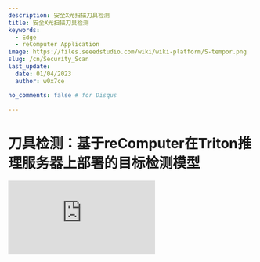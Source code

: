 ```yaml
---
description: 安全X光扫描刀具检测
title: 安全X光扫描刀具检测
keywords:
  - Edge
  - reComputer Application
image: https://files.seeedstudio.com/wiki/wiki-platform/S-tempor.png
slug: /cn/Security_Scan
last_update:
  date: 01/04/2023
  author: w0x7ce

no_comments: false # for Disqus

---
```


# 刀具检测：基于reComputer在Triton推理服务器上部署的目标检测模型

<iframe width={560} height={315} src="https://www.youtube.com/embed/niS0TLzyn-s" title="YouTube video player" frameBorder={0} allow="accelerometer; autoplay; clipboard-write; encrypted-media; gyroscope; picture-in-picture" allowFullScreen />

安全检查是为了保障乘客和交通部门安全而设置的安全警报，用于远离危险，通常应用于机场、火车站、地铁站等场所。在现有的安检领域中，安检设备部署在公共交通的入站通道上。一般来说，需要多个设备同时工作。

然而，由于安检过程中检测物体的重叠，X光图像中违禁物品的检测性能仍然不够理想。为了解决这个问题，基于Triton推理服务器中的去遮挡模块，在X光图像中部署违禁物品检测算法可以提供更好的解决方案。

因此，感谢[Yanlu Wei, Renshuai Tao等人](https://arxiv.org/abs/2004.08656)的贡献，我们提供了这个基础项目，将在[reComputer J1010](https://www.seeedstudio.com/Jetson-10-1-A0-p-5336.html)上部署一个深度学习模型，该模型可以与Raspberry Pi和reComputer J1010一起检测违禁物品（刀具），其中我们使用一个reComputer J1010作为推理服务器，两个Raspberry Pi模拟安检设备发送图像。[reComputer 1020](https://www.seeedstudio.com/Jetson-10-1-H0-p-5335.html)、[reComputer J2011](https://www.seeedstudio.com/Jetson-20-1-H1-p-5328.html)、[reComputer J2012](https://www.seeedstudio.com/Jetson-20-1-H2-p-5329.html)和[Nvidia Jetson AGX Xavier](https://www.seeedstudio.com/Jetson-Xavier-AGX-H01-Kit-p-5283.html)都支持此项目。

## 入门指南

[Triton推理服务器](https://developer.nvidia.com/nvidia-triton-inference-server)提供了一个云端和边缘推理解决方案，针对CPU和GPU进行了优化。Triton支持HTTP/REST和GRPC协议，允许远程客户端为服务器管理的任何模型请求推理。在这里，我们将使用Triton（Triton推理服务器）作为我们的本地服务器，用于部署检测模型。

### 硬件

#### 所需硬件

在这个项目中，所需的设备如下所示：

- [Raspberry Pi 4B](https://www.seeedstudio.com/Dual-GbE-Carrier-Board-with-4GB-RAM-32GB-eMMC-RPi-CM-4-p-4898.html)*2
- [reComputer J1010](https://www.seeedstudio.com/Jetson-10-1-A0-p-5336.html)
- HDMI显示屏、鼠标和键盘
- PC

#### 硬件设置

两个Raspberry Pi和reComputer应该通电，并且它们都应该在**同一个网络**下。在这个项目中，我们使用两个Raspberry Pi来模拟安检设备的工作，因为在大多数情况下，安检设备是由多个设备使用的。因此，两个

<div align="center"><img width={600} src="https://files.seeedstudio.com/wiki/SecurityCheck/Security_Scan_23.png" /></div>

只使用一个Raspberry Pi也可以应用于这个项目。然而，在两个设备上同时进行刀具检测演示可以更好地展示Triton推理服务器的动态批处理能力。在接下来的说明中，我们将介绍如何在Raspberry Pi和reComputer J1010上设置软件。

### 软件

我们这里使用[X光图像数据集](https://drive.google.com/file/d/12moaa-ylpVu0KmUCZj_XXeA5TxZuCQ3o/view)作为我们的**输入数据**，它将被放置在**Raspberry Pi**上。之后，reComputer将输出处理后的推理结果到Raspberry Pi。最后，Raspberry Pi将完成最终工作并在屏幕上显示，即推理模型的最后一层将部署在Raspberry Pi上。

#### 设置Raspberry Pi

我们这里将向您展示如何在Raspberry Pi上设置所需的软件，包括

**步骤1.** 从[官方网站](https://www.raspberrypi.com/documentation/computers/getting-started.html#using-network-installation)安装Raspbian Buster系统并进行基本配置。在这个项目中，我们使用RASPBERRY PI OS（64位）作为我们的操作系统。

<div align="center"><img width={400} src="https://files.seeedstudio.com/wiki/SecurityCheck/Security_Scan_1.png" /></div>

**步骤2.** 配置Raspberry Pi SSH端口（可选）。

在部署环境之前，我们可以打开Raspberry Pi SSH端口，并在PC上使用[SSH接口](https://wiki.seeedstudio.com/cn/remote_connect/)远程调用它。

> 注意：确保PC和Raspberry Pi在同一个局域网下。

<div align="center"><img width={600} src="https://files.seeedstudio.com/wiki/SecurityCheck/Security_Scan_7.png" /></div>

**步骤3.** 配置Python环境。

我们需要在Raspberry Pi上为推理模型部署所需的环境，包括**Python、PyTorch、Tritonclient和TorchVision**，以及用于图像显示的**OpenCV**。我们提供以下说明：

**Python**

我们可以执行`python –V`并确保Python版本是3.9.2。我们需要安装PyTorch、Torchclient和TorchVision，我们需要的版本对应于Python版本3.9.2。您可以参考[这里](https://www.python.org/downloads/)下载和安装。

**PyTorch**

如果Python版本正确，我们现在可以安装Pytorch。

>注意：在安装Pytorch之前，我们必须检查Raspbian版本。

<div align="center"><img width={500} src="https://files.seeedstudio.com/wiki/SecurityCheck/Security_Scan_10.png" /></div>

执行以下命令安装Pytorch：

```python
# get a fresh start
sudo apt-get update
sudo apt-get upgrade

# install the dependencies
sudo apt-get install python3-pip libjpeg-dev libopenblas-dev libopenmpi-dev libomp-dev

# above 58.3.0 you get version issues
sudo -H pip3 install setuptools==58.3.0
sudo -H pip3 install Cython

# install gdown to download from Google drive
sudo -H pip3 install gdown

# Buster OS
# download the wheel
gdown https://drive.google.com/uc?id=1gAxP9q94pMeHQ1XOvLHqjEcmgyxjlY_R
# install PyTorch 1.11.0
sudo -H pip3 install torch-1.11.0a0+gitbc2c6ed-cp39-cp39-linux_aarch64.whl
# clean up
rm torch-1.11.0a0+gitbc2c6ed-cp39-cp39m-linux_aarch64.whl
```

After a successful installation, we can check PyTorch with the following commands **after initiating** `python`:

```python
import torch as tr
print(tr.__version__)
```

<div align="center"><img width={600} src="https://files.seeedstudio.com/wiki/SecurityCheck/Security_Scan_11.png" /></div>

>注意：适用于树莓派 4 的 PyTorch 轮子可以在 [https://github.com/Qengineering/PyTorch-Raspberry-Pi-64-OS](https://github.com/Qengineering/PyTorch-Raspberry-Pi-64-OS) 找到

**Tritonclient**

我们可以执行 `pip3 install tritonclient[all]` 来下载 Tritonclient。

<div align="center"><img width={600} src="https://files.seeedstudio.com/wiki/SecurityCheck/Security_Scan_9.png" /></div>

**TorchVision**

安装完 Pytorch 后，我们可以继续安装 Torchvision。以下是命令：

```python
# download the wheel
gdown https://drive.google.com/uc?id=1oDsJEHoVNEXe53S9f1zEzx9UZCFWbExh
# install torchvision 0.12.0
sudo -H pip3 install torchvision-0.12.0a0+9b5a3fe-cp39-cp39-linux_aarch64.whl
# clean up
rm torchvision-0.12.0a0+9b5a3fe-cp39-cp39-linux_aarch64.whl
```

<div align="center"><img width={500} src="https://files.seeedstudio.com/wiki/SecurityCheck/Security_Scan_12.png" /></div>

**OpenCV**

我们可以直接执行 `pip3 install opencv-python` 来安装 OpenCV：

<div align="center"><img width={600} src="https://files.seeedstudio.com/wiki/SecurityCheck/Security_Scan_13.png" /></div>

### 设置 reComputer J1010

在这个项目中，我们将在 reComputer J1010 上部署 Triton 推理服务器。为了增强训练模型的交互性和部署便利性，我们将把模型转换为 **ONXX 格式**。

**步骤 1.** 在 reComputer J1010 上[安装](https://wiki.seeedstudio.com/cn/reComputer_J1010_J101_Flash_Jetpack/) Jetpack 4.6.1。

**步骤 2.** 在 "home/server/docs/examples/model_repository" 中创建一个新文件夹 "opi/1"，然后下载训练好并转换的 [model.onnx](https://drive.google.com/file/d/1RcHK_gthCXHsJLeDOUQ6c3r0RlAUgRfV/view?usp=sharing) 并将其放入 "1" 文件夹中。

<div align="center"><img width={600} src="https://files.seeedstudio.com/wiki/SecurityCheck/Security_Scan_15.jpg" /></div>

>如果您需要另一个通用服务器，可以执行以下步骤。

打开一个新的终端并执行

```python
git clone https://github.com/triton-inference-server/server
cd ~/server/docs/examples
sh fetch_models.sh
```

**步骤 3.** 安装适用于 JetPack 4.6.1 的 Triton 发行版，该版本在附加的 tar 文件中提供：[tritonserver2.21.0-jetpack5.0.tgz](https://github.com/triton-inference-server/server/releases/download/v2.19.0/tritonserver2.19.0-jetpack4.6.1.tgz)。

<div align="center"><img width={600} src="https://files.seeedstudio.com/wiki/SecurityCheck/Security_Scan_16.png" /></div>

这里的 tar 文件包含 Triton 服务器可执行文件和共享库，包括 C++ 和 Python 客户端库以及示例。有关如何在 JetPack 上安装和使用 Triton 的更多信息，您可以参考[这里](https://github.com/triton-inference-server/server/blob/r22.04/docs/jetson.md)。

**步骤 4.** 执行以下命令：

```python

mkdir ~/TritonServer && tar -xzvf tritonserver2.19.0-jetpack4.6.1.tgz -C ~/TritonServer
cd ~/TritonServer/bin
./tritonserver --model-repository=/home/seeed/server/docs/examples/model_repository --backend-directory=/home/seeed/TritonServer/backends --strict-model-config=false --min-supported-compute-capability=5.3
```

<div align="center"><img width={500} src="https://files.seeedstudio.com/wiki/SecurityCheck/Security_Scan_17.png" /></div>

现在，我们已经完成了所有的准备工作。

## 运行程序

由于所有必需的环境都已部署完成，我们可以按照以下步骤运行我们的项目。

**步骤 1.** 下载模型和相关文件。

1. 从 GitHub 克隆模块。

打开一个新的终端并执行：

```python
git clone https://github.com/LemonCANDY42/Seeed_SMG_AIOT.git
cd Seeed_SMG_AIOT/
git clone https://github.com/LemonCANDY42/OPIXray.git
```

2. 创建一个新的文件夹"weights"来存储此算法的训练权重"DOAM.pth"。下载[权重文件](https://files.seeedstudio.com/wiki/SecurityCheck/DOAM.pth.zip)并执行：

- `cd OPIXray/DOAM`
- `mkdir weights`

<div align="center"><img width={500} src="https://files.seeedstudio.com/wiki/SecurityCheck/Security_Scan_19.png" /></div>

3. 创建一个新的"Dataset"文件夹来存储[X射线图像数据集](https://drive.google.com/file/d/12moaa-ylpVu0KmUCZj_XXeA5TxZuCQ3o/view?usp=sharing)。

<div align="center"><img width={500} src="https://files.seeedstudio.com/wiki/SecurityCheck/Security_Scan_20.png" /></div>

**步骤 2.** 运行推理模型。

执行 `python OPIXray_grpc_image_client.py -u 192.168.8.230:8001 -m opi Dataset`

<div align="center"><img width={600} src="https://files.seeedstudio.com/wiki/SecurityCheck/Security_Scan_21.png" /></div>

结果将如下图所示：

<div align="center"><img width={400} src="https://files.seeedstudio.com/wiki/SecurityCheck/Security_Scan22.jpg" /></div>

## 故障排除

> 当您启动 Triton 服务器时，可能会遇到以下错误：

>1. 如果出现 libb64.so.0d 错误，执行：
`sudo apt-get install libb64-0d`

>2. 如果出现 libre2.so.2 错误，执行：
`sudo apt-get install libre2-dev`

>3. 如果出现错误：creating server: Internal - failed to load all models，执行：
`--exit-on-error=false`

## 技术支持与产品讨论

感谢您选择我们的产品！我们在这里为您提供不同的支持，以确保您使用我们产品的体验尽可能顺畅。我们提供多种沟通渠道，以满足不同的偏好和需求。

<div class="button_tech_support_container">
<a href="https://forum.seeedstudio.com/" class="button_forum"></a> 
<a href="https://www.seeedstudio.com/contacts" class="button_email"></a>
</div>

<div class="button_tech_support_container">
<a href="https://discord.gg/eWkprNDMU7" class="button_discord"></a> 
<a href="https://github.com/Seeed-Studio/wiki-documents/discussions/69" class="button_discussion"></a>
</div>

